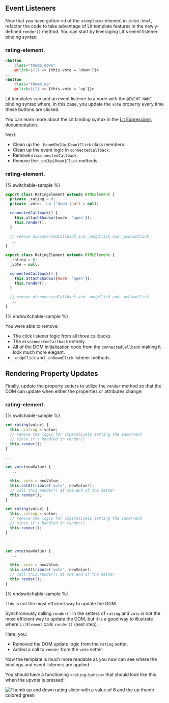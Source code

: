 ## Event Listeners

Now that you have gotten rid of the `<template>` element in `index.html`, refactor the code to take advantage of Lit template features in the newly-defined `render()` method. You can start by leveraging Lit's event listener binding syntax:

### rating-element.<ts-js></ts-js>

```html
<button
    class="thumb_down"
    @click=${() => {this.vote = 'down'}}>
...
<button
    class="thumb_up"
    @click=${() => {this.vote = 'up'}}>
```

Lit templates can add an event listener to a node with the `@EVENT_NAME` binding syntax where, in this case, you update the `vote` property every time these buttons are clicked.

<litdev-aside type="info">

You can learn more about the Lit binding syntax in the [Lit Expressions documentation](/docs/templates/expressions/).

</litdev-aside>

Next:

* Clean up the `_boundOn[Up|Down]Click` class members.
* Clean up the event logic in `connectedCallback`.
* Remove `disconnectedCallback`.
* Remove the `_on[Up|Down]Click` methods.

### rating-element.<ts-js></ts-js>

{% switchable-sample %}

```ts
export class RatingElement extends HTMLElement {
  private _rating = 0;
  private _vote: 'up'|'down'|null = null;

  connectedCallback() {
    this.attachShadow({mode: 'open'});
    this.render();
  }

  // remove disonnectedCallback and _onUpClick and _onDownClick
  ...
}
```

```js
export class RatingElement extends HTMLElement {
  _rating = 0;
  _vote = null;

  connectedCallback() {
    this.attachShadow({mode: 'open'});
    this.render();
  }

  // remove disonnectedCallback and _onUpClick and _onDownClick
  ...
}
```

{% endswitchable-sample %}

You were able to remove:

* The click listener logic from all three callbacks.
* The `disconnectedCallback` entirely.
* All of the DOM initialization code from the `connectedCallback` making it look much more elegant.
* `_onUpClick` and `_onDownClick` listener methods.

## Rendering Property Updates

Finally, update the property setters to utilize the `render` method so that the DOM can update when either the properties or attributes change:

### rating-element.<ts-js></ts-js>

{% switchable-sample %}

```ts
set rating(value) {
  this._rating = value;
  // remove the logic for imperatively setting the innerText
  // since it's handled in render()
  this.render();
}

...

set vote(newValue) {
  ...

  this._vote = newValue;
  this.setAttribute('vote', newValue!);
  // call this.render() at the end of the setter
  this.render();
}
```

```js
set rating(value) {
  this._rating = value;
  // remove the logic for imperatively setting the innerText
  // since it's handled in render()
  this.render();
}

...

set vote(newValue) {
  ...

  this._vote = newValue;
  this.setAttribute('vote', newValue);
  // call this.render() at the end of the setter
  this.render();
}
```

{% endswitchable-sample %}

<litdev-aside type="warn">

This is not the most efficient way to update the DOM.

Synchronously calling `render()` in the setters of `rating` and `vote` is not the most efficient way to update the DOM, but it is a good way to illustrate where `LitElement` calls `render()` (next step).

</litdev-aside>

Here, you:

* Removed the DOM update logic from the `rating` setter.
* Added a call to `render` from the `vote` setter.

Now the template is much more readable as you now can see where the bindings and event listeners are applied.

You should have a functioning `<rating-button>` that should look like this when the upvote is pressed!

<img style="display:block;margin:0 auto;" src="/images/tutorials/wc-to-lit/component.webp" alt="Thumb up and down rating slider with a value of 6 and the up thumb colored green">
